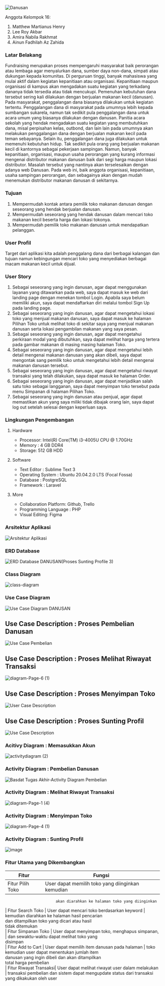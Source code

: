 ![Danusan](https://user-images.githubusercontent.com/79049671/120742295-d0f0cf00-c520-11eb-92e5-3f50aad9ddd9.png)


Anggota Kelompok 16:
1. Matthew Martianus Henry
2. Lee Roy Akbar
3. Amira Nabila Rakhmat
4. Ainun Fadhilah Az Zahida

### Latar Belakang

   Fundraising merupakan proses mempengaruhi masyarakat baik perorangan atau lembaga agar menyalurkan dana, sumber daya non-dana, simpati atau dukungan kepada komunitas. Di perguruan tinggi, banyak mahasiswa yang mulai aktif dalam kegiatan kepanitiaan atau organisasi. Kepanitiaan maupun organisasi di kampus akan mengadakan suatu kegiatan yang terkadang dananya tidak tersedia atau tidak mencukupi. Pemenuhan kebutuhan dana tersebut sering kali dilakukan dengan berjualan makanan kecil (danusan).    
    Pada masyarakat, penggalangan dana biasanya dilakukan untuk kegiatan tertentu. Penggalangan dana di masyarakat pada umumnya lebih kepada sumbangan sukarela, namun tak sedikit pula penggalangan dana untuk acara umum yang biasanya dilakukan dengan danusan. Panitia acara sekolah yang hendak mengadakan suatu kegiatan yang membutuhkan dana, misal perpisahan kelas, outbond, dan lain lain pada umumnya akan melakukan penggalangan dana dengan berjualan makanan kecil pada teman sebayanya. Selain itu, penggalangan dana juga dilakukan untuk memenuhi kebutuhan hidup. Tak sedikit pula orang yang berjualan makanan kecil di kantornya sebagai pekerjaan sampingan.
    Namun, banyak kepanitiaan, organisasi, maupun usaha perorangan yang kurang informasi mengenai distributor makanan danusan baik dari segi harga maupun lokasi distributor. Masalah tersebut yang nantinya akan terselesaikan dengan adanya web Danusan. Pada web ini, baik anggota organisasi, kepanitiaan, usaha sampingan perorangan, dan sebagainya akan dengan mudah menemukan distributor makanan danusan di sekitarnya. 

### Tujuan

1. Mempermudah kontak antara pemilik toko makanan danusan dengan seseorang yang hendak berjualan danusan.
2. Mempermudah seseorang yang hendak danusan dalam mencari toko makanan kecil beserta harga dan lokasi tokonya.
3. Mempermudah pemilik toko makanan danusan untuk mendapatkan pelanggan.

### User Profil
Target dari aplikasi kita adalah penggalang dana dari berbagai kalangan dan tujuan namun kebingungan mencari toko yang menyediakan berbagai macam makanan kecil untuk dijual. 

### User Story
1. Sebagai seseorang yang ingin danusan, agar dapat menggunakan layanan yang ditawarkan pada web, saya dapat masuk ke web dari landing page dengan menekan tombol Login. Apabila saya belum memiliki akun, saya dapat mendaftarkan diri melalui tombol Sign Up pada landing page. 
2. Sebagai seseorang yang ingin danusan, agar dapat mengetahui lokasi toko yang menjual makanan danusan, saya dapat masuk ke halaman Pilihan Toko untuk melihat toko di sekitar saya yang menjual makanan danusan serta lokasi pengambilan makanan yang saya pesan.
3. Sebagai seseorang yang ingin danusan, agar dapat mengetahui perkiraan modal yang dibutuhkan, saya dapat melihat harga yang tertera pada gambar makanan di masing masing halaman Toko. 
4. Sebagai seseorang yang ingin danusan, agar dapat mengetahui lebih detail mengenai makanan danusan yang akan dibeli, saya dapat mengontak sang pemilik toko untuk mengetahui lebih detail mengenai makanan danusan tersebut.
5. Sebagai seseorang yang ingin danusan, agar dapat mengetahui riwayat transaksi yang telah dilakukan, saya dapat masuk ke halaman Order. 
6. Sebagai seseorang yang ingin danusan, agar dapat menjadikan salah satu toko sebagai langganan, saya dapat menyimpan toko tersebut pada menu Simpanan di halaman Pilihan Toko. 
7. Sebagai seseorang yang ingin danusan atau penjual, agar dapat memastikan akun yang saya miliki tidak dibajak orang lain, saya dapat log out setelah selesai dengan keperluan saya. 

### Lingkungan Pengembangan
1. Hardware
    - Processor: Intel(R) Core(TM) i3-4005U CPU @ 1.70GHz
    - Memory : 4 GB DDR4
    - Storage: 512 GB HDD

2. Software
    - Text Editor : Sublime Text 3 
    - Operating System : Ubuntu 20.04.2.0 LTS (Focal Fossa)
    - Database : PostgreSQL
    - Framework : Laravel

3. More
    - Collaboration Platform: Github, Trello
    - Programming Language : PHP
    - Visual Editing: Figma

### Arsitektur Aplikasi
![Arsitektur Aplikasi](https://user-images.githubusercontent.com/63547189/121708574-e9a14c00-cb01-11eb-98a4-9fdbedcd9c9d.png)


### ERD Database
![ERD Database DANUSAN(![Proses Sunting Profile](https://user-images.githubusercontent.com/63547189/121525905-12064900-ca23-11eb-8c70-8d451e5a8217.png)
3)](https://user-images.githubusercontent.com/79049671/120925572-559b4300-c703-11eb-9356-f595816bdc15.png)

### Class Diagram
![class-diagram](https://user-images.githubusercontent.com/79038435/121805239-93a0e580-cc74-11eb-9243-cdb5390b679b.png)

### Use Case Diagram
![Use Case Diagram DANUSAN](https://user-images.githubusercontent.com/63547189/121763744-98787300-cb68-11eb-931d-3bc12133e4fa.png)

## Use Case Description : Proses Pembelian Danusan
![Use Case Pembelian](https://user-images.githubusercontent.com/79038435/121777734-d5bb2000-cbbd-11eb-80aa-79ffa095fc93.png)

## Use Case Description : Proses Melihat Riwayat Transaksi
![diagram-Page-6 (1)](https://user-images.githubusercontent.com/71091549/121614343-a6ef5d80-ca88-11eb-9aae-386c4ef5b7d2.png)

## Use Case Description : Proses Menyimpan Toko
![User Case Description](https://user-images.githubusercontent.com/71091549/121340682-10b51d80-c94a-11eb-96cc-10580bbd0511.png)

## Use Case Description : Proses Sunting Profil
![Use Case Description](https://user-images.githubusercontent.com/63547189/121527487-a8873a00-ca24-11eb-940c-9cf4b1c5ae2a.png)



### Acitivy Diagram : Memasukkan Akun
![activitydiagram (2)](https://user-images.githubusercontent.com/79049671/121781416-cbede880-cbce-11eb-91bf-1a43d6f78952.png)

### Activity Diagram : Pembelian Danusan
![Basdat Tugas Akhir-Activity Diagram Pembelian](https://user-images.githubusercontent.com/79038435/121195507-dd1aba80-c899-11eb-9dfe-831d9a2850f1.png)

### Activity Diagram : Melihat Riwayat Transaksi
![diagram-Page-1 (4)](https://user-images.githubusercontent.com/71091549/120912407-05978e80-c6b9-11eb-9b3f-559631aaadb3.png)

### Activity Diagram : Menyimpan Toko
![diagram-Page-4 (1)](https://user-images.githubusercontent.com/71091549/120912606-da15a380-c6ba-11eb-820b-e6b79ed3217d.png)

### Activity Diagram : Sunting Profil
![image](https://user-images.githubusercontent.com/63547189/121526163-5691e480-ca23-11eb-96a7-865f3d456792.png)

### Fitur Utama yang Dikembangkan
| Fitur                  | Fungsi                                          |
| ---------------------- | ------------------------------------------------|
| Fitur Pilih Toko       | User dapat memilih toko yang diinginkan kemudian|
                           akan diarahkan ke halaman toko yang diinginkan  
| Fitur Search Toko      | User dapat mencari toko berdasarkan keyword     |     
                           kemudian diarahkan ke halaman hasil pencarian  
                           dan ditampilkan toko yang dicari atau hasil          
                           tidak ditemukan                                 
| Fitur Simpanan Toko    | User dapat menyimpan toko, menghapus simpanan,  |
                           dan sewaktu-waktu dapat melihat toko yang       
                           disimpan                                        
| Fitur Add to Cart      | User dapat memilih item danusan pada halaman    |
                           toko kemudian user dapat menentukan jumlah item  
                           danusan yang ingin dibeli dan akan ditampilkan  
                           total harga pembelian                           
| Fitur Riwayat Transaksi| User dapat melihat riwayat user dalam melakukan |
                           transaksi pembelian dan sistem dapat mengupdate 
                           status dari transaksi yang dikakukan oleh user  

